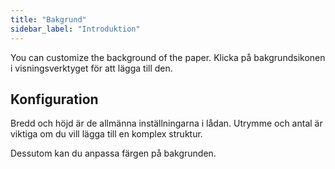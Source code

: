 ```yaml
---
title: "Bakgrund"
sidebar_label: "Introduktion"
---
```



You can customize the background of the paper. Klicka på bakgrundsikonen i visningsverktyget för att lägga till den.

## Konfiguration

Bredd och höjd är de allmänna inställningarna i lådan. Utrymme och antal är viktiga om du vill lägga till en komplex struktur.

Dessutom kan du anpassa färgen på bakgrunden.
